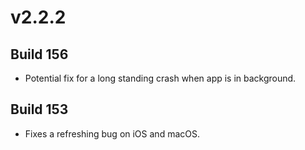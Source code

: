 # v2.2.2

## Build 156 

- Potential fix for a long standing crash when app is in background.

## Build 153 

- Fixes a refreshing bug on iOS and macOS. 

